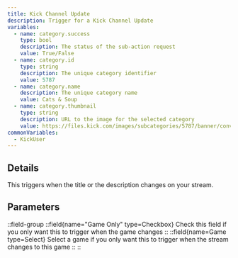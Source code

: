 ```yaml
---
title: Kick Channel Update
description: Trigger for a Kick Channel Update
variables:
  - name: category.success
    type: bool
    description: The status of the sub-action request
    value: True/False
  - name: category.id
    type: string
    description: The unique category identifier
    value: 5787
  - name: category.name
    description: The unique category name
    value: Cats & Soup
  - name: category.thumbnail
    type: string
    description: URL to the image for the selected category
    value: https://files.kick.com/images/subcategories/5787/banner/conversion/153f16f9-6a5a-4449-b7c2-0a8e14f18092-banner.webp
commonVariables:
  - KickUser
---
```


## Details
This triggers when the title or the description changes on your stream.

## Parameters
::field-group
  ::field{name="Game Only" type=Checkbox}
    Check this field if you only want this to trigger when the game changes
  ::
  ::field{name=Game type=Select}
    Select a game if you only want this to trigger when the stream changes to this game
  ::
::
